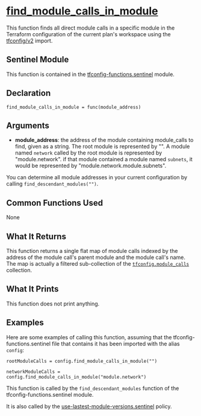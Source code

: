 # [find_module_calls_in_module](../tfconfig-functions.sentinel#L193)
This function finds all direct module calls in a specific module in the Terraform configuration of the current plan's workspace using the [tfconfig/v2](https://www.terraform.io/docs/cloud/sentinel/import/tfconfig-v2.html) import.

## Sentinel Module
This function is contained in the [tfconfig-functions.sentinel](../../tfconfig-functions.sentinel) module.

## Declaration
`find_module_calls_in_module = func(module_address)`

## Arguments
* **module_address**: the address of the module containing module_calls to find, given as a string. The root module is represented by "". A module named `network` called by the root module is represented by "module.network". if that module contained a module named `subnets`, it would be represented by "module.network.module.subnets".

You can determine all module addresses in your current configuration by calling `find_descendant_modules("")`.

## Common Functions Used
None

## What It Returns
This function returns a single flat map of module calls indexed by the address of the module call's parent module and the module call's name. The map is actually a filtered sub-collection of the [`tfconfig.module_calls`](https://www.terraform.io/docs/cloud/sentinel/import/tfconfig-v2.html#the-module_calls-collection) collection.

## What It Prints
This function does not print anything.

## Examples
Here are some examples of calling this function, assuming that the tfconfig-functions.sentinel file that contains it has been imported with the alias `config`:
```
rootModuleCalls = config.find_module_calls_in_module("")

networkModuleCalls = config.find_module_calls_in_module("module.network")
```

This function is called by the `find_descendant_modules` function of the tfconfig-functions.sentinel module.

It is also called by the [use-lastest-module-versions.sentinel](../../../cloud-agnostic/http-examples/use-lastest-module-versions.sentinel) policy.
